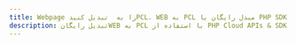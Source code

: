 ---title: Webpage را به  تبدیل کنیدPCL، WEB به PCL مبدل رایگان یا PHP SDKdescription: تبدیل رایگانWEB به PCL با استفاده از PHP Cloud APIs & SDK همچنین اسناد PDF را در Cloud ایجاد، ویرایش و رندر کنید.---